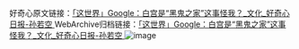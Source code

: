 好奇心原文链接：[「这世界」Google：白宫是“黑鬼之家”这事怪我？_文化_好奇心日报-孙若空 ](https://www.qdaily.com/articles/9846.html)
WebArchive归档链接：[「这世界」Google：白宫是“黑鬼之家”这事怪我？_文化_好奇心日报-孙若空 ](http://web.archive.org/web/20190623155106/https://www.qdaily.com/articles/9846.html)
![image](http://ww3.sinaimg.cn/large/007d5XDply1g3vgtax67ej30u045a7wh)